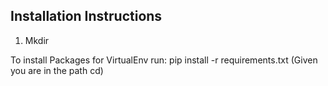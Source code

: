 ## Installation Instructions

1. Mkdir


To install Packages for VirtualEnv run: pip install -r requirements.txt (Given you are in the path cd)
